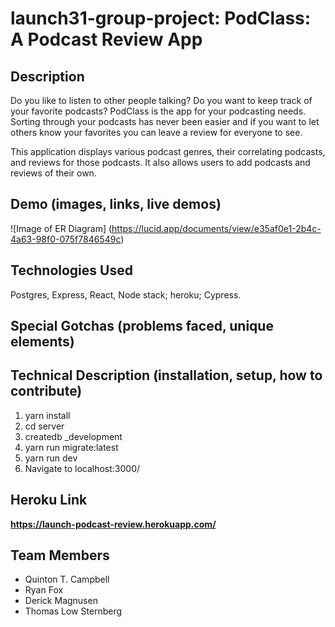 # launch31-group-project: PodClass: A Podcast Review App

## Description ## 
Do you like to listen to other people talking? Do you want to keep track of your favorite podcasts? PodClass is the app for your podcasting needs. Sorting through your podcasts has never been easier and if you want to let others know your favorites you can leave a review for everyone to see.


This application displays various podcast genres, their correlating podcasts, and reviews for those podcasts. It also allows users to add podcasts and reviews of their own.

## Demo (images, links, live demos) ##
![Image of ER Diagram]
(https://lucid.app/documents/view/e35af0e1-2b4c-4a63-98f0-075f7846549c)
## Technologies Used ##
Postgres, Express, React, Node stack; heroku; Cypress.

## Special Gotchas (problems faced, unique elements) ##

## Technical Description (installation, setup, how to contribute) ##
1. yarn install
2. cd server
3. createdb _development
4. yarn run migrate:latest
5. yarn run dev
6. Navigate to localhost:3000/
## Heroku Link ##
**https://launch-podcast-review.herokuapp.com/**
## Team Members ##
* Quinton T. Campbell
* Ryan Fox 
* Derick Magnusen
* Thomas Low Sternberg
